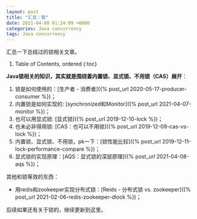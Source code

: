 ```yaml
---
layout: post
title: "汇总：锁"
date: 2021-04-08 01:24:09 +0800
categories: Java concurrency
tags: Java concurrency
---
```


汇总一下总结过的锁相关文章。

1. Table of Contents, ordered
{:toc}

**Java锁相关的知识，其实就是围绕着内置锁、显式锁、不用锁（CAS）展开**：
1. 锁是如何使用的：[生产者 - 消费者]({% post_url 2020-05-17-producer-consumer %})；
2. 内置锁是如何实现的: [synchronized和Monitor]({% post_url 2021-04-07-monitor %})；
3. 也可以用显式锁: [显式锁]({% post_url 2019-12-10-lock %})；
4. 也未必非得用锁: [CAS：也可以不用锁]({% post_url 2019-12-09-cas-vs-lock %})；
5. 内置锁、显式锁、不用锁，pk一下：[锁性能比较]({% post_url 2019-12-11-lock-performance-compare %})；
6. 显式锁的实现原理：[AQS：显式锁的深层原理]({% post_url 2021-04-08-aqs %})；

其他和锁等效的东西：
- 用redis和zookeeper实现分布式锁：[Reids - 分布式锁 vs. zookeeper]({% post_url 2021-02-06-redis-zookeeper-dlock %})；

后续如果还有关于锁的，继续更新到这里。
